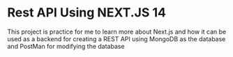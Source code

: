 # Rest API Using NEXT.JS 14
This project is practice for me to learn more about Next.js and how it can be used as a backend for creating a REST API using MongoDB as the database and PostMan for modifying the database